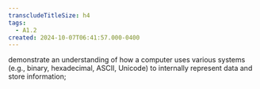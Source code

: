 ```yaml
---
transcludeTitleSize: h4
tags:
  - A1.2
created: 2024-10-07T06:41:57.000-0400
---
```

demonstrate an understanding of how a computer uses various systems (e.g., binary, hexadecimal, ASCII, Unicode) to internally represent data and store information;
